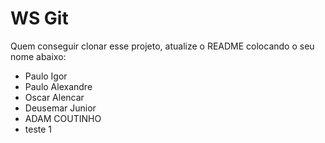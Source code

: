 # WS Git

Quem conseguir clonar esse projeto, atualize o README colocando o seu nome abaixo:

- Paulo Igor
- Paulo Alexandre
- Oscar Alencar
- Deusemar Junior
- ADAM COUTINHO
- teste 1
